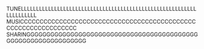 TUNELLLLLLLLLLLLLLLLLLLLLLLLLLLLLLLLLLLLLLLLLLLLLLLLLLLLLLLLLLLLLLLLLLLL MUSICCCCCCCCCCCCCCCCCCCCCCCCCCCCCCCCCCCCCCCCCCCCCCCCCCCCCCCCCCCCCCC SHARINGGGGGGGGGGGGGGGGGGGGGGGGGGGGGGGGGGGGGGGGGGGGGGGGGGGGGGGGGGGGGGG
